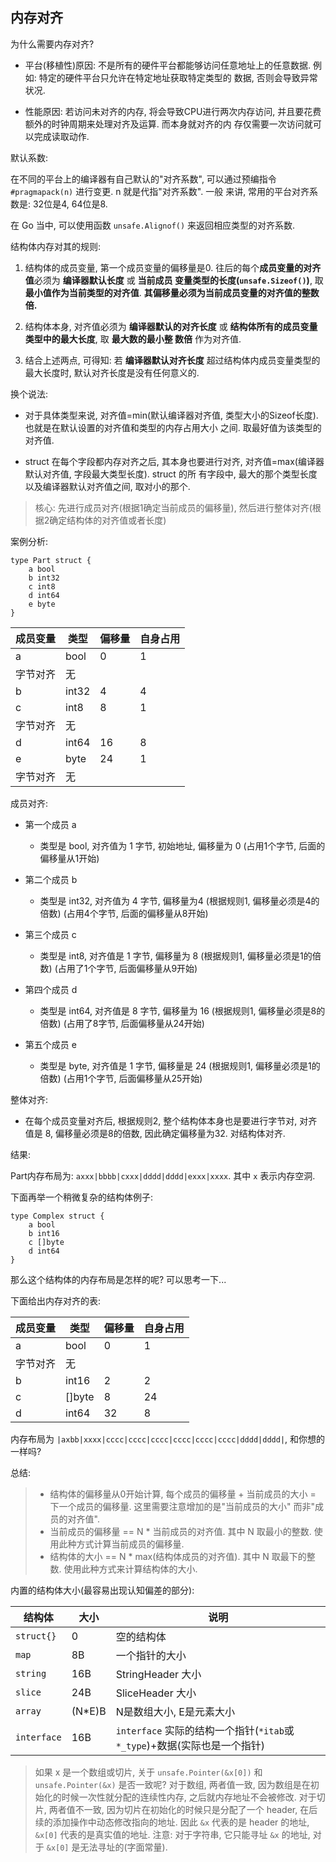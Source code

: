## 内存对齐

为什么需要内存对齐?

- 平台(移植性)原因: 不是所有的硬件平台都能够访问任意地址上的任意数据. 例如: 特定的硬件平台只允许在特定地址获取特定类型的
数据, 否则会导致异常状况.

- 性能原因: 若访问未对齐的内存, 将会导致CPU进行两次内存访问, 并且要花费额外的时钟周期来处理对齐及运算. 而本身就对齐的内
存仅需要一次访问就可以完成读取动作.


默认系数:

在不同的平台上的编译器有自己默认的"对齐系数", 可以通过预编指令 `#pragmapack(n)` 进行变更. n 就是代指"对齐系数". 一般
来讲, 常用的平台对齐系数是: 32位是4, 64位是8.

在 Go 当中, 可以使用函数 `unsafe.Alignof()` 来返回相应类型的对齐系数.


结构体内存对其的规则:

1. 结构体的成员变量, 第一个成员变量的偏移量是0. 往后的每个**成员变量的对齐值**必须为 **编译器默认长度** 或 **当前成员
变量类型的长度(`unsafe.Sizeof()`)**, 取 **最小值作为当前类型的对齐值**. **其偏移量必须为当前成员变量的对齐值的整数倍.**

2. 结构体本身, 对齐值必须为 **编译器默认的对齐长度** 或 **结构体所有的成员变量类型中的最大长度**, 取 **最大数的最小整
数倍** 作为对齐值.

3. 结合上述两点, 可得知: 若 **编译器默认对齐长度** 超过结构体内成员变量类型的最大长度时, 默认对齐长度是没有任何意义的.

换个说法:

- 对于具体类型来说, 对齐值=min(默认编译器对齐值, 类型大小的Sizeof长度). 也就是在默认设置的对齐值和类型的内存占用大小
之间. 取最好值为该类型的对齐值.

- struct 在每个字段都内存对齐之后, 其本身也要进行对齐, 对齐值=max(编译器默认对齐值, 字段最大类型长度). struct 的所
有字段中, 最大的那个类型长度以及编译器默认对齐值之间, 取对小的那个.

> 核心: 先进行成员对齐(根据1确定当前成员的偏移量), 然后进行整体对齐(根据2确定结构体的对齐值或者长度)

案例分析:

```
type Part struct {
    a bool
    b int32
    c int8
    d int64
    e byte
}
```

| 成员变量 | 类型 | 偏移量 | 自身占用 |
| --- | --- | --- | --- |
| a | bool | 0 | 1 |
| 字节对齐 | 无 |  |  |
| b | int32 | 4 | 4 |
| c | int8 | 8 | 1 |
| 字节对齐 | 无 |  |  |
| d | int64 | 16 | 8 |
| e | byte | 24 | 1 |
| 字节对齐 | 无 |  |  |


成员对齐:

- 第一个成员 a
    - 类型是 bool, 对齐值为 1 字节, 初始地址, 偏移量为 0 (占用1个字节, 后面的偏移量从1开始)

- 第二个成员 b
    - 类型是 int32, 对齐值为 4 字节, 偏移量为4 (根据规则1, 偏移量必须是4的倍数) (占用4个字节, 后面的偏移量从8开始)

- 第三个成员 c
    - 类型是 int8, 对齐值是 1 字节, 偏移量为 8 (根据规则1, 偏移量必须是1的倍数) (占用了1个字节, 后面偏移量从9开始)

- 第四个成员 d
    - 类型是 int64, 对齐值是 8 字节, 偏移量为 16 (根据规则1, 偏移量必须是8的倍数) (占用了8字节, 后面偏移量从24开始)

- 第五个成员 e
    - 类型是 byte, 对齐值是 1 字节, 偏移量是 24 (根据规则1, 偏移量必须是1的倍数) (占用1个字节, 后面偏移量从25开始)

    
整体对齐:

- 在每个成员变量对齐后, 根据规则2, 整个结构体本身也是要进行字节对, 对齐值是 8, 偏移量必须是8的倍数, 因此确定偏移量为32. 
对结构体对齐.

结果:

Part内存布局为: `axxx|bbbb|cxxx|dddd|dddd|exxx|xxxx`. 其中 `x` 表示内存空洞.


下面再举一个稍微复杂的结构体例子:

```
type Complex struct {
    a bool
    b int16
    c []byte
    d int64
}
```

那么这个结构体的内存布局是怎样的呢? 可以思考一下...

下面给出内存对齐的表:

| 成员变量 | 类型 | 偏移量 | 自身占用 |
| --- | --- | --- | --- |
| a | bool | 0 | 1 |
| 字节对齐 | 无 |  |  |
| b | int16 | 2 | 2 |
| c | []byte | 8 | 24 |
| d | int64 | 32 | 8 |

内存布局为 `|axbb|xxxx|cccc|cccc|cccc|cccc|cccc|cccc|dddd|dddd|`, 和你想的一样吗?


总结:

> - 结构体的偏移量从0开始计算, 每个成员的偏移量 + 当前成员的大小 = 下一个成员的偏移量. 这里需要注意增加的是"当前成员的大小"
而非"成员的对齐值".  
> - 当前成员的偏移量 == N * 当前成员的对齐值. 其中 N 取最小的整数. 使用此种方式计算当前成员的偏移量.
> - 结构体的大小 == N * max(结构体成员的对齐值). 其中 N 取最下的整数. 使用此种方式来计算结构体的大小.

内置的结构体大小(最容易出现认知偏差的部分):

| 结构体 | 大小 | 说明 |
| ---- | ---- | --- |
| `struct{}` | 0 | 空的结构体 |
| `map` | 8B | 一个指针的大小 |
| `string` | 16B | StringHeader 大小 |
| `slice` | 24B | SliceHeader 大小 |
| `array` | (N*E)B | N是数组大小, E是元素大小 |
| `interface` | 16B | `interface` 实际的结构一个指针(`*itab`或`*_type`)+数据(实际也是一个指针) |


> 如果 x 是一个数组或切片, 关于 `unsafe.Pointer(&x[0])` 和 `unsafe.Pointer(&x)` 是否一致呢?
> 对于数组, 两者值一致, 因为数组是在初始化的时候一次性就分配的连续性内存, 之后就内存地址不会被修改.
> 对于切片, 两者值不一致, 因为切片在初始化的时候只是分配了一个 header, 在后续的添加操作中动态修改指向的地址. 因此 `&x`
代表的是 header 的地址, `&x[0]` 代表的是真实值的地址.
> 注意: 对于字符串, 它只能寻址 `&x` 的地址, 对于 `&x[0]` 是无法寻址的(字面常量).
